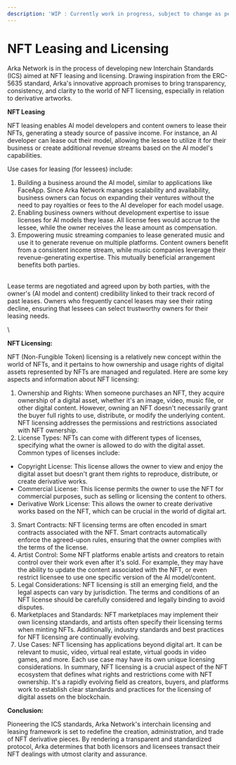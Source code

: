 ```yaml
---
description: 'WIP : Currently work in progress, subject to change as per core contributors'
---
```


# NFT Leasing and Licensing

Arka Network is in the process of developing new Interchain Standards (ICS) aimed at NFT leasing and licensing. Drawing inspiration from the ERC-5635 standard, Arka's innovative approach promises to bring transparency, consistency, and clarity to the world of NFT licensing, especially in relation to derivative artworks.

**NFT Leasing**

NFT leasing enables AI model developers and content owners to lease their NFTs, generating a steady source of passive income. For instance, an AI developer can lease out their model, allowing the lessee to utilize it for their business or create additional revenue streams based on the AI model's capabilities.

Use cases for leasing (for lessees) include:

1. Building a business around the AI model, similar to applications like FaceApp. Since Arka Network manages scalability and availability, business owners can focus on expanding their ventures without the need to pay royalties or fees to the AI developer for each model usage.&#x20;
2. Enabling business owners without development expertise to issue licenses for AI models they lease. All license fees would accrue to the lessee, while the owner receives the lease amount as compensation.
3. Empowering music streaming companies to lease generated music and use it to generate revenue on multiple platforms. Content owners benefit from a consistent income stream, while music companies leverage their revenue-generating expertise. This mutually beneficial arrangement benefits both parties.

\
Lease terms are negotiated and agreed upon by both parties, with the owner's (AI model and content) credibility linked to their track record of past leases. Owners who frequently cancel leases may see their rating decline, ensuring that lessees can select trustworthy owners for their leasing needs.

\


**NFT Licensing:**

NFT (Non-Fungible Token) licensing is a relatively new concept within the world of NFTs, and it pertains to how ownership and usage rights of digital assets represented by NFTs are managed and regulated. Here are some key aspects and information about NFT licensing:

1. Ownership and Rights: When someone purchases an NFT, they acquire ownership of a digital asset, whether it's an image, video, music file, or other digital content. However, owning an NFT doesn't necessarily grant the buyer full rights to use, distribute, or modify the underlying content. NFT licensing addresses the permissions and restrictions associated with NFT ownership.
2. License Types: NFTs can come with different types of licenses, specifying what the owner is allowed to do with the digital asset. Common types of licenses include:

* Copyright License: This license allows the owner to view and enjoy the digital asset but doesn't grant them rights to reproduce, distribute, or create derivative works.
* Commercial License: This license permits the owner to use the NFT for commercial purposes, such as selling or licensing the content to others.
* Derivative Work License: This allows the owner to create derivative works based on the NFT, which can be crucial in the world of digital art.



3. Smart Contracts: NFT licensing terms are often encoded in smart contracts associated with the NFT. Smart contracts automatically enforce the agreed-upon rules, ensuring that the owner complies with the terms of the license.
4. Artist Control: Some NFT platforms enable artists and creators to retain control over their work even after it's sold. For example, they may have the ability to update the content associated with the NFT, or even restrict licensee to use one specific version of the AI model/content.
5. Legal Considerations: NFT licensing is still an emerging field, and the legal aspects can vary by jurisdiction. The terms and conditions of an NFT license should be carefully considered and legally binding to avoid disputes.
6. Marketplaces and Standards: NFT marketplaces may implement their own licensing standards, and artists often specify their licensing terms when minting NFTs. Additionally, industry standards and best practices for NFT licensing are continually evolving.
7. Use Cases: NFT licensing has applications beyond digital art. It can be relevant to music, video, virtual real estate, virtual goods in video games, and more. Each use case may have its own unique licensing considerations.  In summary, NFT licensing is a crucial aspect of the NFT ecosystem that defines what rights and restrictions come with NFT ownership. It's a rapidly evolving field as creators, buyers, and platforms work to establish clear standards and practices for the licensing of digital assets on the blockchain.

**Conclusion:**

Pioneering the ICS standards, Arka Network's interchain licensing and leasing framework is set to redefine the creation, administration, and trade of NFT derivative pieces. By rendering a transparent and standardized protocol, Arka determines that both licensors and licensees transact their NFT dealings with utmost clarity and assurance.
